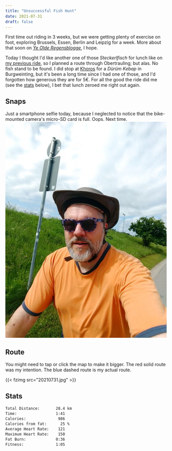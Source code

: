 ```yaml
---
title: "Unsuccessful Fish Hunt"
date: 2021-07-31
draft: false
---
```


First time out riding in 3 weeks, but we were getting plenty of exercise on foot, exploring Brussels, Essen, Berlin and Leipzig for a week.  More about that soon on *[Ye Olde Regensblogge](https://www.regensblog.com)*, I hope.

Today I thought I'd like another one of those *Steckerlfisch* for lunch like on [my previous ride](../20210710/), so I planned a route through Obertrauling; but alas.  No fish stand to be found.  I did stop at [Khoros](https://khoros.de/) for a *Dürüm Kebap* in Burgweinting, but it's been a long time since I had one of those, and I'd forgotten how generous they are for 5€.  For all the good the ride did me (see the [stats](#stats) below), I bet that lunch zeroed me right out again.





## Snaps
Just a smartphone selfie today, because I neglected to notice that the bike-mounted camera's micro-SD card is full.  Oops.  Next time.  
![](IMG_20210731_102559371_s.jpg)  




## Route
You might need to tap or click the map to make it bigger.  The red solid route was my intention.  The blue dashed route is my actual route.  

{{< fzimg src="20210731.jpg" >}}

## Stats

```
Total Distance:       28.4 km 
Time:                 1:41
Calories:              986 
Calories from fat:      25 %
Average Heart Rate:    121
Maximum Heart Rate:    150
Fat Burn:             0:36
Fitness:              1:05
```

